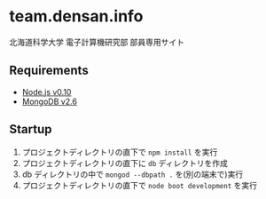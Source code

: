 team.densan.info
================

北海道科学大学 電子計算機研究部 部員専用サイト

Requirements
------------
* [Node.js v0.10](http://nodejs.jp/nodejs.org_ja/docs/v0.10/)
* [MongoDB v2.6](http://www.mongodb.org/downloads/)

Startup
-------
1. プロジェクトディレクトリの直下で `npm install` を実行
1. プロジェクトディレクトリの直下に `db` ディレクトリを作成
1. db ディレクトリの中で `mongod --dbpath .` を(別の端末で)実行
1. プロジェクトディレクトリの直下で `node boot development` を実行
